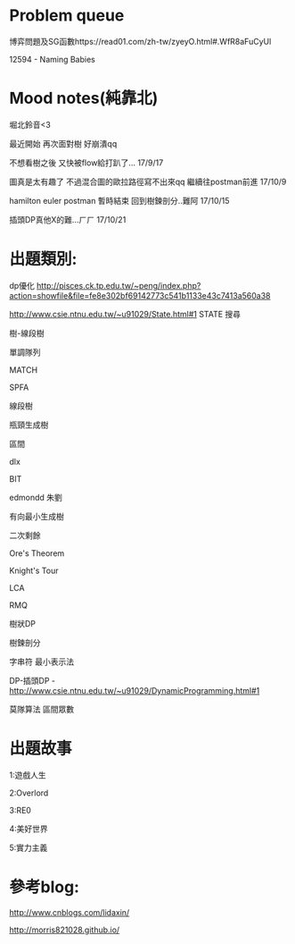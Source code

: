 # Problem queue

博弈問題及SG函數https://read01.com/zh-tw/zyeyO.html#.WfR8aFuCyUl

12594 - Naming Babies

# Mood notes(純靠北)
堀北鈴音<3 

最近開始
再次面對樹
好崩潰qq

不想看樹之後
又快被flow給打趴了...
17/9/17

圖真是太有趣了
不過混合圖的歐拉路徑寫不出來qq
繼續往postman前進
17/10/9

hamilton euler postman 暫時結束
回到樹鍊剖分..難阿
17/10/15

插頭DP真他X的難...ㄏㄏ
17/10/21

# 出題類別:

dp優化 http://pisces.ck.tp.edu.tw/~peng/index.php?action=showfile&file=fe8e302bf69142773c541b1133e43c7413a560a38

http://www.csie.ntnu.edu.tw/~u91029/State.html#1 STATE 搜尋 

樹-線段樹

單調隊列 

MATCH

SPFA

線段樹

瓶頸生成樹

區間

dlx

BIT

edmondd 朱劉 

有向最小生成樹

二次剩餘

Ore's Theorem

Knight's Tour

LCA

RMQ

樹狀DP

樹鍊剖分

字串符 最小表示法

DP-插頭DP -http://www.csie.ntnu.edu.tw/~u91029/DynamicProgramming.html#1

莫隊算法 區間眾數

# 出題故事

1:遊戲人生

2:Overlord

3:RE0

4:美好世界

5:實力主義

# 參考blog:

http://www.cnblogs.com/lidaxin/

http://morris821028.github.io/
